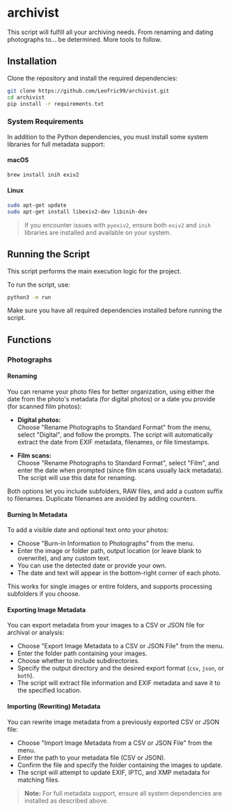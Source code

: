 # archivist

This script will fulfill all your archiving needs. From renaming and dating photographs to... be determined. More tools to follow.

## Installation

Clone the repository and install the required dependencies:

```bash
git clone https://github.com/Leofric99/archivist.git
cd archivist
pip install -r requirements.txt
```

### System Requirements

In addition to the Python dependencies, you must install some system libraries for full metadata support:

#### macOS

```sh
brew install inih exiv2
```

#### Linux

```sh
sudo apt-get update
sudo apt-get install libexiv2-dev libinih-dev
```

> If you encounter issues with `pyexiv2`, ensure both `exiv2` and `inih` libraries are installed and available on your system.

## Running the Script

This script performs the main execution logic for the project.

To run the script, use:

```bash
python3 -m run
```

Make sure you have all required dependencies installed before running the script.

## Functions

### Photographs

#### Renaming

You can rename your photo files for better organization, using either the date from the photo's metadata (for digital photos) or a date you provide (for scanned film photos):

- **Digital photos:**  
  Choose "Rename Photographs to Standard Format" from the menu, select "Digital", and follow the prompts. The script will automatically extract the date from EXIF metadata, filenames, or file timestamps.

- **Film scans:**  
  Choose "Rename Photographs to Standard Format", select "Film", and enter the date when prompted (since film scans usually lack metadata). The script will use this date for renaming.

Both options let you include subfolders, RAW files, and add a custom suffix to filenames. Duplicate filenames are avoided by adding counters.

#### Burning In Metadata

To add a visible date and optional text onto your photos:

- Choose "Burn-in Information to Photographs" from the menu.
- Enter the image or folder path, output location (or leave blank to overwrite), and any custom text.
- You can use the detected date or provide your own.
- The date and text will appear in the bottom-right corner of each photo.

This works for single images or entire folders, and supports processing subfolders if you choose.

#### Exporting Image Metadata

You can export metadata from your images to a CSV or JSON file for archival or analysis:

- Choose "Export Image Metadata to a CSV or JSON File" from the menu.
- Enter the folder path containing your images.
- Choose whether to include subdirectories.
- Specify the output directory and the desired export format (`csv`, `json`, or `both`).
- The script will extract file information and EXIF metadata and save it to the specified location.

#### Importing (Rewriting) Metadata

You can rewrite image metadata from a previously exported CSV or JSON file:

- Choose "Import Image Metadata from a CSV or JSON File" from the menu.
- Enter the path to your metadata file (CSV or JSON).
- Confirm the file and specify the folder containing the images to update.
- The script will attempt to update EXIF, IPTC, and XMP metadata for matching files.

> **Note:** For full metadata support, ensure all system dependencies are installed as described above.

